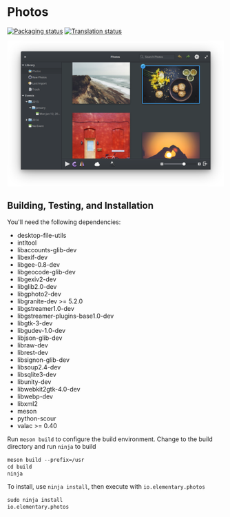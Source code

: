 # Photos
[![Packaging status](https://repology.org/badge/tiny-repos/elementary-photos.svg)](https://repology.org/metapackage/elementary-photos)
[![Translation status](https://l10n.elementary.io/widgets/photos/-/svg-badge.svg)](https://l10n.elementary.io/projects/photos/?utm_source=widget)

![Photos Screenshot](data/screenshot.png?raw=true)

## Building, Testing, and Installation

You'll need the following dependencies:
* desktop-file-utils
* intltool
* libaccounts-glib-dev
* libexif-dev
* libgee-0.8-dev
* libgeocode-glib-dev
* libgexiv2-dev
* libglib2.0-dev
* libgphoto2-dev
* libgranite-dev >= 5.2.0
* libgstreamer1.0-dev
* libgstreamer-plugins-base1.0-dev
* libgtk-3-dev
* libgudev-1.0-dev
* libjson-glib-dev
* libraw-dev
* librest-dev
* libsignon-glib-dev
* libsoup2.4-dev
* libsqlite3-dev
* libunity-dev
* libwebkit2gtk-4.0-dev
* libwebp-dev
* libxml2
* meson
* python-scour
* valac >= 0.40

Run `meson build` to configure the build environment. Change to the build directory and run `ninja` to build

    meson build --prefix=/usr
    cd build
    ninja

To install, use `ninja install`, then execute with `io.elementary.photos`

    sudo ninja install
    io.elementary.photos

